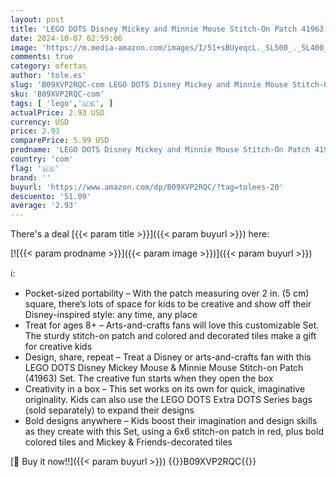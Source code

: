 ```yaml
---
layout: post
title: 'LEGO DOTS Disney Mickey and Minnie Mouse Stitch-On Patch 41963  DIY Toy Badge Making Kit to Decorate Clothes  Backpacks and More  Craft Kit for Kids Aged 8 Plus'
date: 2024-10-07 02:59:06
image: 'https://m.media-amazon.com/images/I/51+sBUyeqcL._SL500_._SL400_.jpg'
comments: true
category: ofertas
author: 'tole.es'
slug: 'B09XVP2RQC-com LEGO DOTS Disney Mickey and Minnie Mouse Stitch-On Patch...'
sku: 'B09XVP2RQC-com'
tags: [ 'lego','🇺🇸', ]
actualPrice: 2.93 USD
currency: USD
price: 2.93
comparePrice: 5.99 USD
prodname: 'LEGO DOTS Disney Mickey and Minnie Mouse Stitch-On Patch 41963  DIY Toy Badge Making Kit to Decorate Clothes  Backpacks and More  Craft Kit for Kids Aged 8 Plus'
country: 'com'
flag: '🇺🇸'
brand: ''
buyurl: 'https://www.amazon.com/dp/B09XVP2RQC/?tag=tolees-20'
descuento: '51.09'
average: '2.93'
---
```


There's a deal [{{< param title >}}]({{< param buyurl >}})  here:

[![{{< param prodname >}}]({{< param image >}})]({{< param buyurl >}})

ℹ️:

- Pocket-sized portability – With the patch measuring over 2 in. (5 cm) square, there’s lots of space for kids to be creative and show off their Disney-inspired style: any time, any place
- Treat for ages 8+ – Arts-and-crafts fans will love this customizable Set. The sturdy stitch-on patch and colored and decorated tiles make a gift for creative kids
- Design, share, repeat – Treat a Disney or arts-and-crafts fan with this LEGO DOTS Disney Mickey Mouse & Minnie Mouse Stitch-on Patch (41963) Set. The creative fun starts when they open the box
- Creativity in a box – This set works on its own for quick, imaginative originality. Kids can also use the LEGO DOTS Extra DOTS Series bags (sold separately) to expand their designs
- Bold designs anywhere – Kids boost their imagination and design skills as they create with this Set, using a 6x6 stitch-on patch in red, plus bold colored tiles and Mickey & Friends-decorated tiles

[🛒 Buy it now!!]({{< param buyurl >}})
{{<world>}}B09XVP2RQC{{</world>}}
